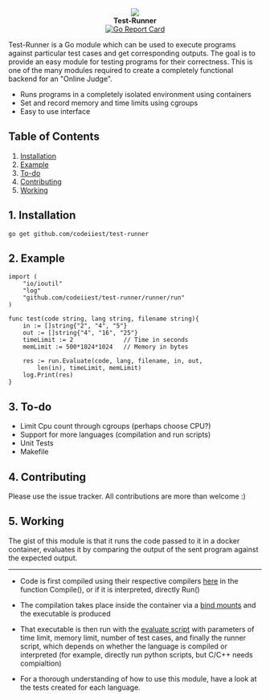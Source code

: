 <div align="center">
	<a>
		<img src="https://socialify.git.ci/codeiiest/test-runner/image?forks=1&issues=1&language=1&pattern=Circuit%20Board&pulls=1&stargazers=1&theme=Light" />
	</a>
	<br/>
	<b>Test-Runner</b>
	<br/>
	<a href="https://goreportcard.com/report/github.com/codeiiest/test-runner">
		<img src="https://goreportcard.com/badge/github.com/codeiiest/test-runner" alt="Go Report Card" />
	</a>
</div>	

Test-Runner is a Go module which can be used to execute programs against particular
test cases and get corresponding outputs. The goal is to provide an easy module
for testing programs for their correctness. This is one of the many modules
required to create a completely functional backend for an "Online Judge".

- Runs programs in a completely isolated environment using containers
- Set and record memory and time limits using cgroups
- Easy to use interface

## Table of Contents

1. [ Installation ](#install)
2. [ Example ](#example)
3. [ To-do ](#todo)
4. [ Contributing ](#contrib)
5. [ Working ](#working)

<a name="install"></a>

## 1. Installation

`go get github.com/codeiiest/test-runner`

<a name="example"></a>

## 2. Example

```
import (
	"io/ioutil"
	"log"
	"github.com/codeiiest/test-runner/runner/run"
)

func test(code string, lang string, filename string){
	in := []string{"2", "4", "5"}
	out := []string{"4", "16", "25"}
	timeLimit := 2              // Time in seconds
	memLimit := 500*1024*1024   // Memory in bytes

	res := run.Evaluate(code, lang, filename, in, out,
        len(in), timeLimit, memLimit)
	log.Print(res)
}
```

<a name="todo"></a>

## 3. To-do

- Limit Cpu count through cgroups (perhaps choose CPU?)
- Support for more languages (compilation and run scripts)
- Unit Tests
- Makefile

<a name="contrib"></a>

## 4. Contributing

Please use the issue tracker.
All contributions are more than welcome :)

<a name="working"></a>

## 5. Working

The gist of this module is that it runs the code passed to it in a docker container, evaluates it by comparing the output of the sent program against the expected output.

---

- Code is first compiled using their respective compilers [here](./internal/container/run.go) in the function Compile(), or if it is interpreted, directly Run()

- The compilation takes place inside the container via a [bind mounts](https://docs.docker.com/storage/bind-mounts/) and the executable is produced

- That executable is then run with the [evaluate script](./internal/container/docker.evaluate) with parameters of time limit, memory limit, number of test cases, and finally the runner script, which depends on whether the language is compiled or interpreted (for example, directly run python scripts, but C/C++ needs compialtion)

- For a thorough understanding of how to use this module, have a look at the tests created for each language.
